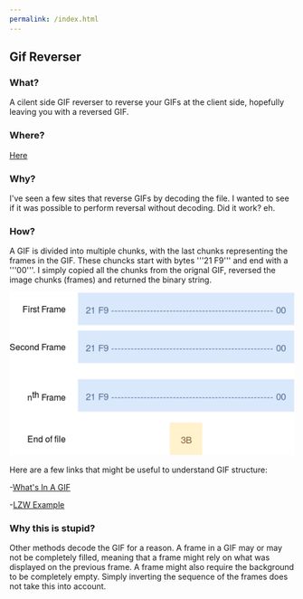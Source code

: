 ```yaml
---
permalink: /index.html
---
```

## Gif Reverser
### What?
A cilent side GIF reverser to reverse your GIFs at the client side, hopefully leaving you with a reversed GIF.

### Where?
[Here](https://dumbboi.github.io/GifReverser/)

### Why?
I've seen a few sites that reverse GIFs by decoding the file. I wanted to see if it was possible to perform reversal without decoding. Did it work? eh.

### How?
A GIF is divided into multiple chunks, with the last chunks representing the frames in the GIF. These chuncks start with bytes '''21 F9''' and end with a '''00'''. I simply copied all the chunks from the orignal GIF, reversed the image chunks (frames) and returned the binary string.
<p align = 'center'>
  <img src = 'https://github.com/DumbBoi/GifReverser/blob/master/resources/GIF%20Guide.png'>
</p>
Here are a few links that might be useful to understand GIF structure:

-[What's In A GIF](http://giflib.sourceforge.net/whatsinagif/bits_and_bytes.html)

-[LZW Example](https://www.youtube.com/watch?v=8uFqfZOiwMc)

### Why this is stupid?
Other methods decode the GIF for a reason. A frame in a GIF may or may not be completely filled, meaning that a frame might rely on what was displayed on the previous frame. A frame might also require the background to be completely empty. Simply inverting the sequence of the frames does not take this into account.
